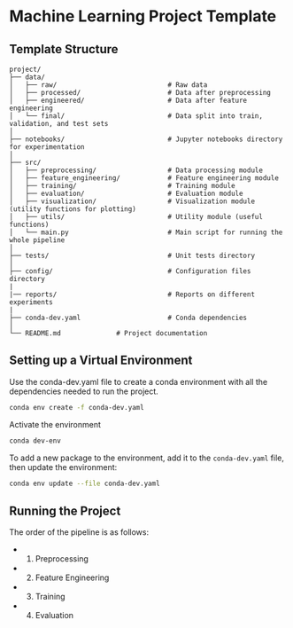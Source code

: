 # Machine Learning Project Template

## Template Structure


```
project/
├── data/
│   ├── raw/                            # Raw data 
│   ├── processed/                      # Data after preprocessing
│   ├── engineered/                     # Data after feature engineering 
│   └── final/                          # Data split into train, validation, and test sets 
│
├── notebooks/                          # Jupyter notebooks directory for experimentation
│
├── src/
│   ├── preprocessing/                  # Data processing module
│   ├── feature_engineering/            # Feature engineering module
│   ├── training/                       # Training module
│   ├── evaluation/                     # Evaluation module
│   ├── visualization/                  # Visualization module (utility functions for plotting)
│   ├── utils/                          # Utility module (useful functions)
│   └── main.py                         # Main script for running the whole pipeline
│
├── tests/                              # Unit tests directory
│
├── config/                             # Configuration files directory
|
|── reports/                            # Reports on different experiments
|
├── conda-dev.yaml                      # Conda dependencies
│
└── README.md              # Project documentation
```


## Setting up a Virtual Environment

Use the conda-dev.yaml file to create a conda environment with all the dependencies needed to run the project.

```bash
conda env create -f conda-dev.yaml
```

Activate the environment

```bash
conda dev-env
```

To add a new package to the environment, add it to the `conda-dev.yaml` file, then update the environment:

```bash
conda env update --file conda-dev.yaml
```

## Running the Project

The order of the pipeline is as follows:

- 1. Preprocessing
- 2. Feature Engineering
- 3. Training
- 4. Evaluation

